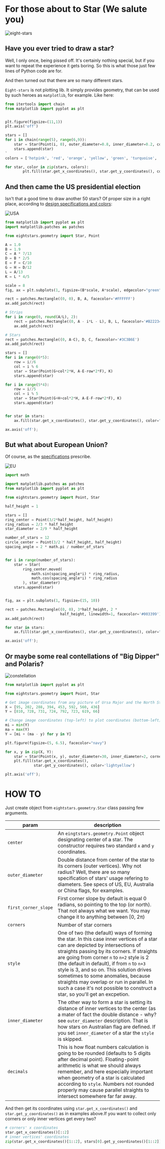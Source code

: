 
# For those about to Star (We salute you)

![eight-stars](img/eight-stars.png)

## Have you ever tried to draw a star?

Well, I only once, being pissed off. It's certainly nothing special, but if you want to repeat the experience it gets boring. So this is what those just few lines of Python code are for.

And then turned out that there are so many different stars.

`Eight-stars` is not plotting lib. It simply provides geometry, that can be used by such heroes as `matplotlib`, for example. Like here:
```python
from itertools import chain
from matplotlib import pyplot as plt


plt.figure(figsize=(11,1))
plt.axis('off')

stars = [] 
for i in chain(range(5), range(6,9)):
    star = Star(Point(i, 0), outer_diameter=0.8, inner_diameter=0.2, corners=6)
    stars.append(star)
`    
colors = ['hotpink', 'red', 'orange', 'yellow', 'green', 'turquoise', 'indigo', 'violet']

for star, color in zip(stars, colors):
        plt.fill(star.get_x_coordinates(), star.get_y_coordinates(), color=color)  
```

## And then came the US presidential election

Isn't that a good time to draw another 50 stars? Of proper size in a right place, according to [design specifications and colors](https://en.wikipedia.org/wiki/Flag_of_the_United_States#Design):

![USA](img/usa.png)

```python
from matplotlib import pyplot as plt
import matplotlib.patches as patches

from eightstars.geometry import Star, Point

A = 1.0
B = 1.9
C = A * 7/13
D = B * 2/5
E = F = C/10
G = H = D/12
L = A/13
K = L * 4/5

scale = 8
fig, ax = plt.subplots(1, figsize=(B*scale, A*scale), edgecolor="green")

rect = patches.Rectangle((0, 0), B, A, facecolor='#FFFFFF')
ax.add_patch(rect)

# Strips
for i in range(0, round(A/L), 2):
    rect = patches.Rectangle((0, A - i*L - L), B, L, facecolor='#B22234')
    ax.add_patch(rect)

# Stars
rect = patches.Rectangle((0, A-C), D, C, facecolor='#3C3B6E')
ax.add_patch(rect)

stars = []
for i in range(6*5):
    row = i//6
    col = i % 6
    star = Star(Point(G+col*2*H, A-E-row*2*F), K)
    stars.append(star)

for i in range(5*4):
    row = i//5
    col = i % 5
    star = Star(Point(G+H+col*2*H, A-E-F-row*2*F), K)
    stars.append(star)


for star in stars:
    ax.fill(star.get_x_coordinates(), star.get_y_coordinates(), color="#FFFFFF")

ax.axis('off');
```

## But what about European Union?

Of course, as the [specifications](https://en.wikipedia.org/wiki/Flag_of_Europe#Specifications) prescribe.

![EU](img/eu.png)

```python
import math

import matplotlib.patches as patches
from matplotlib import pyplot as plt

from eightstars.geometry import Point, Star

half_height = 1

stars = []
ring_center = Point(3/2*half_height, half_height)
ring_radius = 2/3 * half_height
star_diameter = 2/9 * half_height

number_of_stars = 12
circle_center = Point(3/2 * half_height, half_height)
spacing_angle = 2 * math.pi / number_of_stars


for i in range(number_of_stars):
    star = Star(
        ring_center.moved(
            math.sin(spacing_angle*i) * ring_radius,
            math.cos(spacing_angle*i) * ring_radius
        ), star_diameter)
    stars.append(star)


fig, ax = plt.subplots(1, figsize=(15, 10))

rect = patches.Rectangle((0, 0), 3*half_height, 2 *
                         half_height, linewidth=1, facecolor='#003399')
ax.add_patch(rect)

for star in stars:
    ax.fill(star.get_x_coordinates(), star.get_y_coordinates(), color="#FFCC00")

ax.axis('off');
```

## Or maybe some real contellations of "Big Dipper" and Polaris?

![constellation](img/constellation.png)

```python
from matplotlib import pyplot as plt

from eightstars.geometry import Point, Star

# Get image coordinates from any picture of Ursa Major and the North Star
X = [95, 202, 288, 394, 453, 592, 560, 436]
Y = [810, 728, 731, 724, 792, 723, 619, 66]

# Change image coordinates (top-left) to plot coordinates (bottom-left)
mi = min(Y)
ma = max(Y)
Y = [mi + (ma - y) for y in Y]

plt.figure(figsize=(5, 6.5), facecolor="navy")

for x, y in zip(X, Y):
    star = Star(Point(x, y), outer_diameter=30, inner_diameter=2, corners=7)
    plt.fill(star.get_x_coordinates(),
             star.get_y_coordinates(), color='lightyellow')

plt.axis('off');
```

# HOW TO

Just create object from `eightstars.geometry.Star` class passing few arguments.

| param | description |
| ----- | ----------- |
| `center` | An `eingtstars.geometry.Point` object designating center of a star. The constructor requires two standard `x` and `y` coordinates. |
| `outer_diameter` | Double distance from center of the star to its corners (outer vertices). Why not radius? Well, there are so many specification of stars' usage refering to diameters. See specs of US, EU, Australia or China flags, for examples. |
| `first_corner_slope` | First corner slope by default is equal 0 radians, so pointing to the top (or north). That not always what we want. You may change it to anything between [0, 2π) |
| `corners` | Number of star corners |
| `style` | One of two (the default) ways of forming the star. In this case inner vertices of a star can are depicted by intersections of straights passing by its corners. If straights are going from corner `n` to `n+2` style is 2 (the default in default), if from `n` to `n+3` style is 3, and so on. This solution drives sometimes to some anomalies, because straights may overlap or run in parallel. In such a case it's not possible to construct a star, so you'll get an excpetion. |
| `inner_diameter` | The other way to form a star is setting its distance of inner vertices to the center (as a mater of fact the double distance - why? see `outer_diameter` description. That is how stars on Australian flag are defined. If you set `inner_diameter` of a star the `style` is skipped.|
| `decimals` | This is how float numbers calculation is going to be rounded (defaults to 5 digits after decimal point). Floating-point arithmetic is what we should always remember, and here especially important when geometry of a star is calculated according to `style`. Numbers not rounded properly may cause parallel straights to intersect somewhere far far away. |

And then get its coordinates using `star.get_x_coordinates()` and `star.get_y_coordinates()` as in examples above.If you want to collect only corners or only inner vertices get every two?


```python
# corners' x coordinates
star.get_x_coordinates()[::2]
# inner vertices' coordinates
zip(star.get_x_coordinates()[1::2], stars[0].get_y_coordinates()[1::2])
```